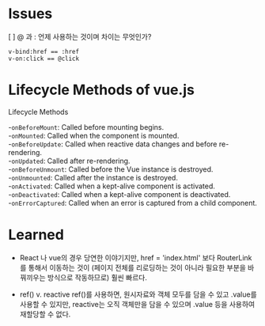 # Issues
[ ] @ 과 : 언제 사용하는 것이며 차이는 무엇인가?
```
v-bind:href == :href
v-on:click == @click
```

# Lifecycle Methods of vue.js

Lifecycle Methods

-`onBeforeMount`: Called before mounting begins.  
-`onMounted`: Called when the component is mounted.  
-`onBeforeUpdate`: Called when reactive data changes and before re-rendering.  
-`onUpdated`: Called after re-rendering.  
-`onBeforeUnmount`: Called before the Vue instance is destroyed.  
-`onUnmounted`: Called after the instance is destroyed.  
-`onActivated`: Called when a kept-alive component is activated.  
-`onDeactivated`: Called when a kept-alive component is deactivated.  
-`onErrorCaptured`: Called when an error is captured from a child component.  

# Learned
- React 나 vue의 경우 당연한 이야기지만, href = 'index.html' 보다 RouterLink를 통해서 이동하는 것이 (페이지 전체를 리로딩하는 것이 아니라 필요한 부분을 바꿔끼우는 방식으로 작동하므로) 훨씬 빠르다.

- ref() v. reactive
ref()를 사용하면, 원시자료와 객체 모두를 담을 수 있고 .value를 사용할 수 있지만, reactive는 오직 객체만을 담을 수 있으며 .value 등을 사용하여 재할당할 수 없다. 